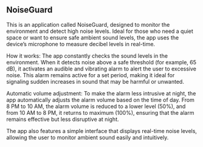 ## NoiseGuard

This is an application called NoiseGuard, designed to monitor the environment and detect high noise levels. Ideal for those who need a quiet space or want to ensure safe ambient sound levels, the app uses the device’s microphone to measure decibel levels in real-time.

How it works: The app constantly checks the sound levels in the environment. When it detects noise above a safe threshold (for example, 65 dB), it activates an audible and vibrating alarm to alert the user to excessive noise. This alarm remains active for a set period, making it ideal for signaling sudden increases in sound that may be harmful or unwanted.

Automatic volume adjustment: To make the alarm less intrusive at night, the app automatically adjusts the alarm volume based on the time of day. From 8 PM to 10 AM, the alarm volume is reduced to a lower level (50%), and from 10 AM to 8 PM, it returns to maximum (100%), ensuring that the alarm remains effective but less disruptive at night.

The app also features a simple interface that displays real-time noise levels, allowing the user to monitor ambient sound easily and intuitively.
